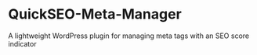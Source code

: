 # QuickSEO-Meta-Manager
A lightweight WordPress plugin for managing meta tags with an SEO score indicator
